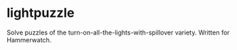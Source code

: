 # lightpuzzle
Solve puzzles of the turn-on-all-the-lights-with-spillover variety.  Written for Hammerwatch.
